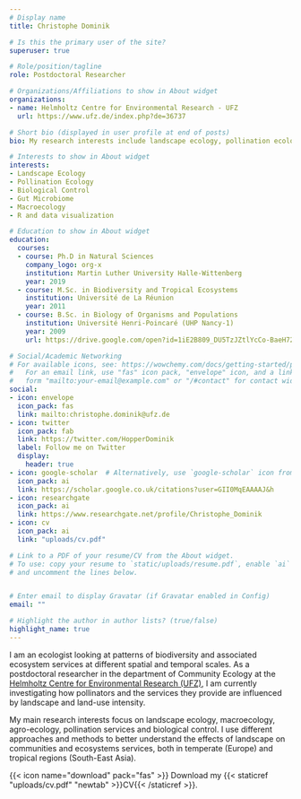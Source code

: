 ```yaml
---
# Display name
title: Christophe Dominik

# Is this the primary user of the site?
superuser: true

# Role/position/tagline
role: Postdoctoral Researcher

# Organizations/Affiliations to show in About widget
organizations:
- name: Helmholtz Centre for Environmental Research - UFZ
  url: https://www.ufz.de/index.php?de=36737

# Short bio (displayed in user profile at end of posts)
bio: My research interests include landscape ecology, pollination ecology, biological control, gut microbiome, and agroecology.

# Interests to show in About widget
interests:
- Landscape Ecology
- Pollination Ecology
- Biological Control
- Gut Microbiome
- Macroecology
- R and data visualization

# Education to show in About widget
education:
  courses:
  - course: Ph.D in Natural Sciences
    company_logo: org-x
    institution: Martin Luther University Halle-Wittenberg
    year: 2019
  - course: M.Sc. in Biodiversity and Tropical Ecosystems
    institution: Université de La Réunion
    year: 2011
  - course: B.Sc. in Biology of Organisms and Populations
    institution: Université Henri-Poincaré (UHP Nancy-1)
    year: 2009
    url: https://drive.google.com/open?id=1iE2B809_DU5TzJZtlYcCo-BaeH72PmTl

# Social/Academic Networking
# For available icons, see: https://wowchemy.com/docs/getting-started/page-builder/#icons
#   For an email link, use "fas" icon pack, "envelope" icon, and a link in the
#   form "mailto:your-email@example.com" or "/#contact" for contact widget.
social:
- icon: envelope
  icon_pack: fas
  link: mailto:christophe.dominik@ufz.de
- icon: twitter
  icon_pack: fab
  link: https://twitter.com/HopperDominik
  label: Follow me on Twitter
  display:
    header: true
- icon: google-scholar  # Alternatively, use `google-scholar` icon from `ai` icon pack
  icon_pack: ai
  link: https://scholar.google.co.uk/citations?user=GII0MqEAAAAJ&h
- icon: researchgate
  icon_pack: ai
  link: https://www.researchgate.net/profile/Christophe_Dominik
- icon: cv
  icon_pack: ai
  link: "uploads/cv.pdf"

# Link to a PDF of your resume/CV from the About widget.
# To use: copy your resume to `static/uploads/resume.pdf`, enable `ai` icons in `params.toml`,
# and uncomment the lines below.


# Enter email to display Gravatar (if Gravatar enabled in Config)
email: ""

# Highlight the author in author lists? (true/false)
highlight_name: true
---
```


I am an ecologist looking at patterns of biodiversity and associated ecosystem services at different spatial and temporal scales. As a postdoctoral researcher in the department of Community Ecology at the [Helmholtz Centre for Environmental Research (UFZ)](https://www.ufz.de/index.php?de=36737), I am currently investigating how pollinators and the services they provide are influenced by landscape and land-use intensity.  

My main research interests focus on landscape ecology, macroecology, agro-ecology, pollination services and biological control. I use different approaches and methods to better understand the effects of landscape on communities and ecosystems services, both in temperate (Europe) and tropical regions (South-East Asia).

{{< icon name="download" pack="fas" >}} Download my {{< staticref "uploads/cv.pdf" "newtab" >}}CV{{< /staticref >}}.
